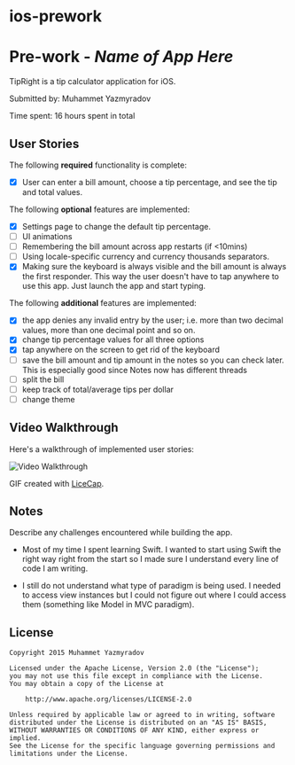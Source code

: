 # ios-prework
# Pre-work - *Name of App Here*

TipRight is a tip calculator application for iOS.

Submitted by: Muhammet Yazmyradov

Time spent: 16 hours spent in total

## User Stories

The following **required** functionality is complete:
* [x] User can enter a bill amount, choose a tip percentage, and see the tip and total values.

The following **optional** features are implemented:
* [x] Settings page to change the default tip percentage.
* [ ] UI animations
* [ ] Remembering the bill amount across app restarts (if <10mins)
* [ ] Using locale-specific currency and currency thousands separators.
* [x] Making sure the keyboard is always visible and the bill amount is always the first responder. This way the user doesn't have to tap anywhere to use this app. Just launch the app and start typing.

The following **additional** features are implemented:
* [x] the app denies any invalid entry by the user; i.e. more than two decimal values, more than one decimal point and so on.
* [x] change tip percentage values for all three options
* [x] tap anywhere on the screen to get rid of the keyboard
* [ ] save the bill amount and tip amount in the notes so you can check later. This is especially good since Notes now has different threads
* [ ] split the bill
* [ ] keep track of total/average tips per dollar
* [ ] change theme

## Video Walkthrough 

Here's a walkthrough of implemented user stories:

<img src='http://i.imgur.com/BUGnA3C.gif' title='Video Walkthrough' width='' alt='Video Walkthrough' />

GIF created with [LiceCap](http://www.cockos.com/licecap/).

## Notes

Describe any challenges encountered while building the app.

- Most of my time I spent learning Swift. I wanted to start using Swift the right way right from the start so I made sure I understand every line of code I am writing.

- I still do not understand what type of paradigm is being used. I needed to access view instances but I could not figure out where I could access them (something like Model in MVC paradigm).

## License

    Copyright 2015 Muhammet Yazmyradov

    Licensed under the Apache License, Version 2.0 (the "License");
    you may not use this file except in compliance with the License.
    You may obtain a copy of the License at

        http://www.apache.org/licenses/LICENSE-2.0

    Unless required by applicable law or agreed to in writing, software
    distributed under the License is distributed on an "AS IS" BASIS,
    WITHOUT WARRANTIES OR CONDITIONS OF ANY KIND, either express or implied.
    See the License for the specific language governing permissions and
    limitations under the License.
